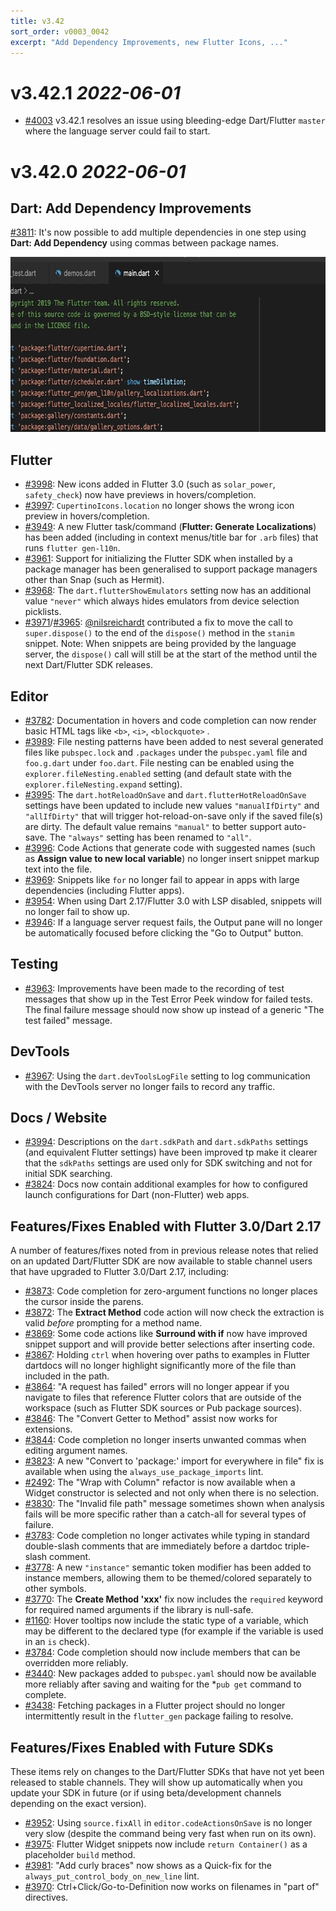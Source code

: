 ```yaml
---
title: v3.42
sort_order: v0003_0042
excerpt: "Add Dependency Improvements, new Flutter Icons, ..."
---
```


# v3.42.1 *2022-06-01*

- [#4003](https://github.com/Dart-Code/Dart-Code/issues/4003) v3.42.1 resolves an issue using bleeding-edge Dart/Flutter `master` where the language server could fail to start.

# v3.42.0 *2022-06-01*

## Dart: Add Dependency Improvements

[#3811](https://github.com/Dart-Code/Dart-Code/issues/3811): It's now possible to add multiple dependencies in one step using **Dart: Add Dependency** using commas between package names.

<img loading="lazy" src="/images/release_notes/v3.42/add_multiple_dependencies.gif" width="688" height="280" />

## Flutter

- [#3998](https://github.com/Dart-Code/Dart-Code/issues/3998): New icons added in Flutter 3.0 (such as `solar_power`, `safety_check`) now have previews in hovers/completion.
- [#3997](https://github.com/Dart-Code/Dart-Code/issues/3997): `CupertinoIcons.location` no longer shows the wrong icon preview in hovers/completion.
- [#3949](https://github.com/Dart-Code/Dart-Code/issues/3949): A new Flutter task/command (**Flutter: Generate Localizations**) has been added (including in context menus/title bar for `.arb` files) that runs `flutter gen-l10n`.
- [#3961](https://github.com/Dart-Code/Dart-Code/issues/3961): Support for initializing the Flutter SDK when installed by a package manager has been generalised to support package managers other than Snap (such as Hermit).
- [#3968](https://github.com/Dart-Code/Dart-Code/issues/3968): The `dart.flutterShowEmulators` setting now has an additional value `"never"` which always hides emulators from device selection picklists.
- [#3971](https://github.com/Dart-Code/Dart-Code/issues/3971)/[#3965](https://github.com/Dart-Code/Dart-Code/issues/3965): [@nilsreichardt](https://github.com/nilsreichardt) contributed a fix to move the call to `super.dispose()` to the end of the `dispose()` method in the `stanim` snippet. Note: When snippets are being provided by the language server, the `dispose()` call will still be at the start of the method until the next Dart/Flutter SDK releases.

## Editor

- [#3782](https://github.com/Dart-Code/Dart-Code/issues/3782): Documentation in hovers and code completion can now render basic HTML tags like `<b>`, `<i>`, `<blockquote>` .
- [#3989](https://github.com/Dart-Code/Dart-Code/issues/3989): File nesting patterns have been added to nest several generated files like `pubspec.lock` and `.packages` under the `pubspec.yaml` file and `foo.g.dart` under `foo.dart`. File nesting can be enabled using the `explorer.fileNesting.enabled` setting (and default state with the `explorer.fileNesting.expand` setting).
- [#3995](https://github.com/Dart-Code/Dart-Code/issues/3995): The `dart.hotReloadOnSave` and `dart.flutterHotReloadOnSave` settings have been updated to include new values `"manualIfDirty"` and `"allIfDirty"` that will trigger hot-reload-on-save only if the saved file(s) are dirty. The default value remains `"manual"` to better support auto-save. The `"always"` setting has been renamed to `"all"`.
- [#3996](https://github.com/Dart-Code/Dart-Code/issues/3996): Code Actions that generate code with suggested names (such as **Assign value to new local variable**) no longer insert snippet markup text into the file.
- [#3969](https://github.com/Dart-Code/Dart-Code/issues/3969): Snippets like `for` no longer fail to appear in apps with large dependencies (including Flutter apps).
- [#3954](https://github.com/Dart-Code/Dart-Code/issues/3954): When using Dart 2.17/Flutter 3.0 with LSP disabled, snippets will no longer fail to show up.
- [#3946](https://github.com/Dart-Code/Dart-Code/issues/3946): If a language server request fails, the Output pane will no longer be automatically focused before clicking the "Go to Output" button.

## Testing

- [#3963](https://github.com/Dart-Code/Dart-Code/issues/3963): Improvements have been made to the recording of test messages that show up in the Test Error Peek window for failed tests. The final failure message should now show up instead of a generic "The test failed" message.

## DevTools

- [#3967](https://github.com/Dart-Code/Dart-Code/issues/3967): Using the `dart.devToolsLogFile` setting to log communication with the DevTools server no longer fails to record any traffic.

## Docs / Website

- [#3994](https://github.com/Dart-Code/Dart-Code/issues/3994): Descriptions on the `dart.sdkPath` and `dart.sdkPaths` settings (and equivalent Flutter settings) have been improved tp make it clearer that the `sdkPaths` settings are used only for SDK switching and not for initial SDK searching.
- [#3824](https://github.com/Dart-Code/Dart-Code/issues/3824): Docs now contain additional examples for how to configured launch configurations for Dart (non-Flutter) web apps.

## Features/Fixes Enabled with Flutter 3.0/Dart 2.17

A number of features/fixes noted from in previous release notes that relied on an updated Dart/Flutter SDK are now available to stable channel users that have upgraded to Flutter 3.0/Dart 2.17, including:

- [#3873](https://github.com/Dart-Code/Dart-Code/issues/3873): Code completion for zero-argument functions no longer places the cursor inside the parens.
- [#3872](https://github.com/Dart-Code/Dart-Code/issues/3872): The **Extract Method** code action will now check the extraction is valid _before_ prompting for a method name.
- [#3869](https://github.com/Dart-Code/Dart-Code/issues/3869): Some code actions like **Surround with if** now have improved snippet support and will provide better selections after inserting code.
- [#3867](https://github.com/Dart-Code/Dart-Code/issues/3867): Holding `ctrl` when hovering over paths to examples in Flutter dartdocs will no longer highlight significantly more of the file than included in the path.
- [#3864](https://github.com/Dart-Code/Dart-Code/issues/3864): "A request has failed" errors will no longer appear if you navigate to files that reference Flutter colors that are outside of the workspace (such as Flutter SDK sources or Pub package sources).
- [#3846](https://github.com/Dart-Code/Dart-Code/issues/3846): The "Convert Getter to Method" assist now works for extensions.
- [#3844](https://github.com/Dart-Code/Dart-Code/issues/3844): Code completion no longer inserts unwanted commas when editing argument names.
- [#3823](https://github.com/Dart-Code/Dart-Code/issues/3823): A new "Convert to 'package:' import for everywhere in file" fix is available when using the `always_use_package_imports` lint.
- [#2492](https://github.com/Dart-Code/Dart-Code/issues/2492): The "Wrap with Column" refactor is now available when a Widget constructor is selected and not only when there is no selection.
- [#3830](https://github.com/Dart-Code/Dart-Code/issues/3830): The "Invalid file path" message sometimes shown when analysis fails will be more specific rather than a catch-all for several types of failure.
- [#3783](https://github.com/Dart-Code/Dart-Code/issues/3783): Code completion no longer activates while typing in standard double-slash comments that are immediately before a dartdoc triple-slash comment.
- [#3778](https://github.com/Dart-Code/Dart-Code/issues/3778): A new `"instance"` semantic token modifier has been added to instance members, allowing them to be themed/colored separately to other symbols.
- [#3770](https://github.com/Dart-Code/Dart-Code/issues/3770): The **Create Method 'xxx'** fix now includes the `required` keyword for required named arguments if the library is null-safe.
- [#1160](https://github.com/Dart-Code/Dart-Code/issues/1160): Hover tooltips now include the static type of a variable, which may be different to the declared type (for example if the variable is used in an `is` check).
- [#3784](https://github.com/Dart-Code/Dart-Code/issues/3784): Code completion should now include members that can be overridden more reliably.
- [#3440](https://github.com/Dart-Code/Dart-Code/issues/3440): New packages added to `pubspec.yaml` should now be available more reliably after saving and waiting for the *`pub get` command to complete.
- [#3438](https://github.com/Dart-Code/Dart-Code/issues/3438): Fetching packages in a Flutter project should no longer intermittently result in the `flutter_gen` package failing to resolve.

## Features/Fixes Enabled with Future SDKs

These items rely on changes to the Dart/Flutter SDKs that have not yet been released to stable channels. They will show up automatically when you update your SDK in future (or if using beta/development channels depending on the exact version).

- [#3952](https://github.com/Dart-Code/Dart-Code/issues/3952): Using `source.fixAll` in `editor.codeActionsOnSave` is no longer very slow (despite the command being very fast when run on its own).
- [#3975](https://github.com/Dart-Code/Dart-Code/issues/3975): Flutter Widget snippets now include `return Container()` as a placeholder `build` method.
- [#3981](https://github.com/Dart-Code/Dart-Code/issues/3981): "Add curly braces" now shows as a Quick-fix for the `always_put_control_body_on_new_line` lint.
- [#3970](https://github.com/Dart-Code/Dart-Code/issues/3970): Ctrl+Click/Go-to-Definition now works on filenames in "part of" directives.
